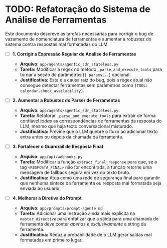 # TODO: Refatoração do Sistema de Análise de Ferramentas

Este documento descreve as tarefas necessárias para corrigir o bug de vazamento de nomenclatura de ferramentas e aumentar a robustez do sistema contra respostas mal formatadas do LLM.

- [ ] **1. Corrigir a Expressão Regular de Análise de Ferramentas**
  - **Arquivo:** `app/agents/agentic_sdr_stateless.py`
  - **Tarefa:** Modificar a regex no método `_parse_and_execute_tools` para tornar a seção de parâmetros (`| params...`) opcional.
  - **Justificativa:** Esta é a causa raiz do bug, pois a regex atual não consegue detectar ferramentas sem parâmetros como `[TOOL: calendar.check_availability]`.

- [ ] **2. Aumentar a Robustez do Parser de Ferramentas**
  - **Arquivo:** `app/agents/agentic_sdr_stateless.py`
  - **Tarefa:** Refatorar `_parse_and_execute_tools` para extrair de forma confiável *todas* as correspondências de ferramentas da resposta do LLM, mesmo que haja texto conversacional misturado.
  - **Justificativa:** Previne que o LLM quebre o fluxo ao adicionar texto extra antes ou depois da chamada da ferramenta.

- [ ] **3. Fortalecer o Guardrail de Resposta Final**
  - **Arquivo:** `app/api/webhooks.py`
  - **Tarefa:** Modificar a função `extract_final_response` para que, se a tag `<RESPOSTA_FINAL>` não for encontrada, a função retorne uma mensagem de fallback segura em vez do texto bruto.
  - **Justificativa:** Atua como uma rede de segurança final para garantir que nenhuma sintaxe de ferramenta ou resposta mal formatada seja enviada ao usuário.

- [ ] **4. Melhorar a Diretiva do Prompt**
  - **Arquivo:** `app/prompts/prompt-agente.md`
  - **Tarefa:** Adicionar uma instrução ainda mais explícita na `master_directive` para enfatizar que a saída para uma chamada de ferramenta deve conter *apenas e exclusivamente* a string da ferramenta.
  - **Justificativa:** Reduz a probabilidade de o LLM gerar saídas mal formatadas em primeiro lugar.
